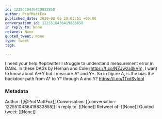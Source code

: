 ```yaml
---
id: 1225510436419833858
author: ProfMattFox
published_date: 2020-02-06 20:03:51 +00:00
conversation_id: 1225510436419833858
in_reply_to: None
retweet: None
quoted_tweet: None
type: tweet
tags:

---
```


I need your help #epitwitter I struggle to understand measurement error in DAGs. In these DAGs by Hernan and Cole (https://t.co/NZJwza0kVn), I want to know about A-&gt;Y but I measure A* and Y*. So in figure A, is the bias the backdoor path from A* to Y* through A and Y? https://t.co/1TxdSvIdol

### Metadata

Author: [[@ProfMattFox]]
Conversation: [[conversation-1225510436419833858]]
In reply to: [[None]]
Retweet of: [[None]]
Quoted tweet: [[None]]
